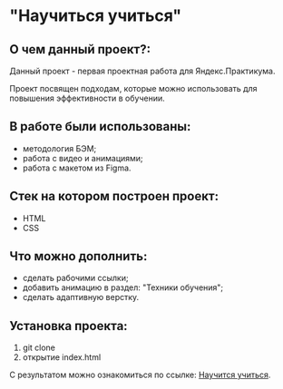 # "Научиться учиться"


## О чем данный проект?:

Данный проект - первая проектная работа для Яндекс.Практикума.

Проект посвящен подходам, которые можно использовать для повышения эффективности в обучении.

## В работе были использованы:
+ методология БЭМ;
+ работа с видео и анимациями;
+ работа с макетом из Figma.

## Стек на котором построен проект:
+ HTML
+ CSS

## Что можно дополнить:
+ сделать рабочими ссылки;
+ добавить анимацию в раздел: "Техники обучения";
+ сделать адаптивную верстку.

## Установка проекта:
1. git clone
2. открытие index.html

С результатом можно ознакомиться по ссылке: [Научится учиться](https://rocketsaladgirl.github.io/how-to-learn/).   


